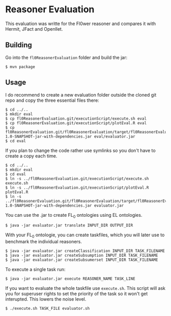 Reasoner Evaluation
===================

This evaluation was writte for the Fl0wer reasoner and compares it with Hermit, JFact and Openllet.

Building
--------

Go into the `fl0ReasonerEvaluation` folder and build the jar:

```console
$ mvn package
```

Usage
-----

I do recommend to create a new evaluation folder outside the cloned git repo and copy the three essential files there:

```
$ cd ../..
$ mkdir eval
$ cp fl0ReasonerEvaluation.git/executionScript/execute.sh eval
$ cp fl0ReasonerEvaluation.git/executionScript/plotEval.R eval
$ cp fl0ReasonerEvaluation.git/fl0ReasonerEvaluation/target/fl0ReasonerEvaluation-1.0-SNAPSHOT-jar-with-dependencies.jar eval/evaluator.jar
$ cd eval
```

If you plan to change the code rather use symlinks so you don't have to create a copy each time.

```
$ cd ../..
$ mkdir eval
$ cd eval
$ ln -s ../fl0ReasonerEvaluation.git/executionScript/execute.sh execute.sh
$ ln -s ../fl0ReasonerEvaluation.git/executionScript/plotEval.R plotEval.R
$ ln -s ../fl0ReasonerEvaluation.git/fl0ReasonerEvaluation/target/fl0ReasonerEvaluation-1.0-SNAPSHOT-jar-with-dependencies.jar evaluator.jar
```


You can use the .jar to create FL<sub>0</sub> ontologies using EL ontologies.

```console
$ java -jar evaluator.jar translate INPUT_DIR OUTPUT_DIR
```

With your FL<sub>0</sub> ontologie, you can create taskfiles, which you will later use to benchmark the individual reasoners.

```console
$ java -jar evaluator.jar createClassification INPUT_DIR TASK_FILENAME
$ java -jar evaluator.jar createSubsumption INPUT_DIR TASK_FILENAME
$ java -jar evaluator.jar createSubsumerset INPUT_DIR TASK_FILENAME
```

To execute a single task run:

```console
$ java -jar evaluator.jar execute REASONER_NAME TASK_LINE
```

If you want to evaluate the whole taskfile use `execute.sh`.
This script will ask you for superuser rights to set the priority 
of the task so it won't get interupted. This lowers the noise level.

```console
$ ./execute.sh TASK_FILE evaluator.sh
```